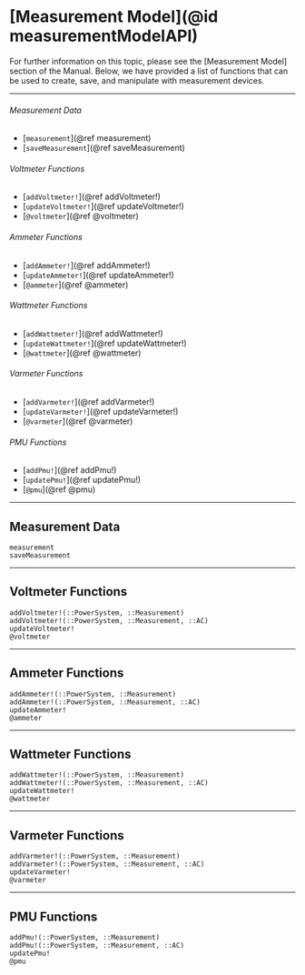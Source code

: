 # [Measurement Model](@id measurementModelAPI)

For further information on this topic, please see the [Measurement Model] section of the Manual. Below, we have provided a list of functions that can be used to create, save, and manipulate with measurement devices.

---

###### Measurement Data
* [`measurement`](@ref measurement)
* [`saveMeasurement`](@ref saveMeasurement)

###### Voltmeter Functions
* [`addVoltmeter!`](@ref addVoltmeter!)
* [`updateVoltmeter!`](@ref updateVoltmeter!)
* [`@voltmeter`](@ref @voltmeter)

###### Ammeter Functions
* [`addAmmeter!`](@ref addAmmeter!)
* [`updateAmmeter!`](@ref updateAmmeter!)
* [`@ammeter`](@ref @ammeter)

###### Wattmeter Functions
* [`addWattmeter!`](@ref addWattmeter!)
* [`updateWattmeter!`](@ref updateWattmeter!)
* [`@wattmeter`](@ref @wattmeter)

###### Varmeter Functions
* [`addVarmeter!`](@ref addVarmeter!)
* [`updateVarmeter!`](@ref updateVarmeter!)
* [`@varmeter`](@ref @varmeter)

###### PMU Functions
* [`addPmu!`](@ref addPmu!)
* [`updatePmu!`](@ref updatePmu!)
* [`@pmu`](@ref @pmu)

---

## Measurement Data
```@docs
measurement
saveMeasurement
```

---

## Voltmeter Functions
```@docs
addVoltmeter!(::PowerSystem, ::Measurement)
addVoltmeter!(::PowerSystem, ::Measurement, ::AC)
updateVoltmeter!
@voltmeter
```

---

## Ammeter Functions
```@docs
addAmmeter!(::PowerSystem, ::Measurement)
addAmmeter!(::PowerSystem, ::Measurement, ::AC)
updateAmmeter!
@ammeter
```

---

## Wattmeter Functions
```@docs
addWattmeter!(::PowerSystem, ::Measurement)
addWattmeter!(::PowerSystem, ::Measurement, ::AC)
updateWattmeter!
@wattmeter
```

---

## Varmeter Functions
```@docs
addVarmeter!(::PowerSystem, ::Measurement)
addVarmeter!(::PowerSystem, ::Measurement, ::AC)
updateVarmeter!
@varmeter
```

---

## PMU Functions
```@docs
addPmu!(::PowerSystem, ::Measurement)
addPmu!(::PowerSystem, ::Measurement, ::AC)
updatePmu!
@pmu
```